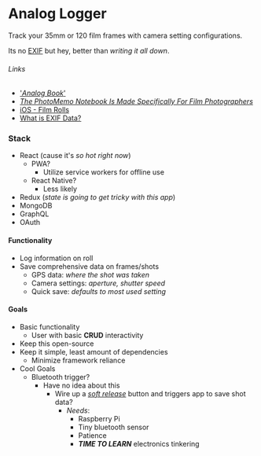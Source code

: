 # Analog Logger

Track your 35mm or 120 film frames with camera setting configurations. 

Its no [EXIF](https://en.wikipedia.org/wiki/Exif) but hey, better than _writing it all down_.


###### Links
* ['_Analog Book_'](https://analogbook.com/?v=7516fd43adaa)
* [_The PhotoMemo Notebook Is Made Specifically For Film Photographers_](https://www.popphoto.com/photomemo-notebook-is-made-specifically-for-film-photographers#page-3)
* [iOS - Film Rolls](https://itunes.apple.com/us/app/film-rolls-app-for-film-photographers/id675626559)
* [What is EXIF Data?](https://photographylife.com/what-is-exif-data)


### Stack
* React (cause it's *so hot right now*)
    * PWA?
        * Utilize service workers for offline use
    * React Native?
        * Less likely
* Redux (*state is going to get tricky with this app*)
* MongoDB
* GraphQL
* OAuth


#### Functionality
* Log information on roll
* Save comprehensive data on frames/shots
    * GPS data: *where the shot was taken*
    * Camera settings: *aperture, shutter speed*
    * Quick save: *defaults to most used setting*


#### Goals
* Basic functionality
    * User with basic **CRUD** interactivity
* Keep this open-source
* Keep it simple, least amount of dependencies
    * Minimize framework reliance
* Cool Goals
    * Bluetooth trigger?
        * Have no idea about this
            * Wire up a [*soft release*](https://www.japancamerahunter.com/shop/japancamerahunter-soft-releases/) button and triggers app to save shot data?
                * *Needs*:
                    * Raspberry Pi
                    * Tiny bluetooth sensor
                    * Patience 
                    * ***TIME TO LEARN*** electronics tinkering


